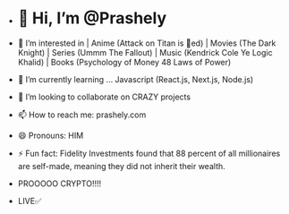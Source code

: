 - # 👋 Hi, I’m @Prashely
- 👀 I’m interested in  | Anime (Attack on Titan is 🐐ed)
                        | Movies (The Dark Knight)
                        | Series (Ummm The Fallout)
                        | Music (Kendrick Cole Ye Logic Khalid)
                        | Books (Psychology of Money 48 Laws of Power)
- 🌱 I’m currently learning ... Javascript (React.js, Next.js, Node.js)
- 💞️ I’m looking to collaborate on CRAZY projects
- 📫 How to reach me: prashely.com
- 😄 Pronouns: HIM
- ⚡ Fun fact:  Fidelity Investments found that 88 percent of all millionaires are self-made, meaning they did not inherit their wealth.

- PROOOOO CRYPTO!!!!
- LIVE✅


